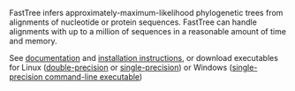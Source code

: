 FastTree infers approximately-maximum-likelihood phylogenetic trees from alignments of nucleotide or protein sequences. FastTree can handle alignments with up to a million of sequences in a reasonable amount of time and memory.

See [documentation](https://morgannprice.github.io/fasttree/)
and
[installation instructions](https://morgannprice.github.io/fasttree#install),
or download executables for
Linux ([double-precision](https://morgannprice.github.io/fasttree/FastTreeDbl)
or [single-precision](https://morgannprice.github.io/fasttree/FastTree))
or Windows
([single-precision command-line executable](https://morgannprice.github.io/fasttree/FastTree.exe))

